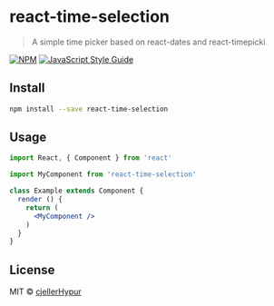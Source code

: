 # react-time-selection

> A simple time picker based on react-dates and react-timepicki

[![NPM](https://img.shields.io/npm/v/react-time-selection.svg)](https://www.npmjs.com/package/react-time-selection) [![JavaScript Style Guide](https://img.shields.io/badge/code_style-standard-brightgreen.svg)](https://standardjs.com)

## Install

```bash
npm install --save react-time-selection
```

## Usage

```jsx
import React, { Component } from 'react'

import MyComponent from 'react-time-selection'

class Example extends Component {
  render () {
    return (
      <MyComponent />
    )
  }
}
```

## License

MIT © [cjellerHypur](https://github.com/cjellerHypur)
